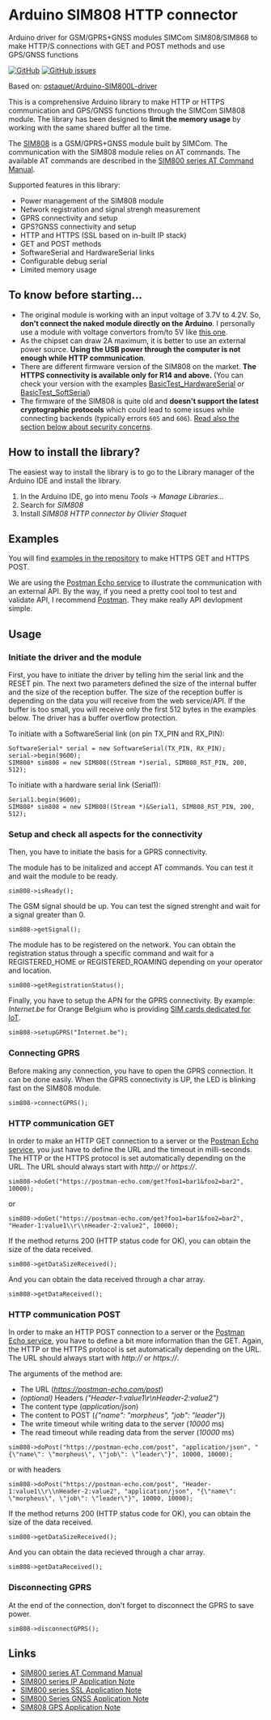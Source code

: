 # Arduino SIM808 HTTP connector
Arduino driver for GSM/GPRS+GNSS modules SIMCom SIM808/SIM868 to make HTTP/S connections with GET and POST methods and use GPS/GNSS functions

[![GitHub](https://img.shields.io/github/license/mashape/apistatus.svg)](https://github.com/aminmokhtari94/SIM808-arduino-driver/blob/master/LICENSE)
[![GitHub issues](https://img.shields.io/github/issues/aminmokhtari94/SIM808-arduino-driver.svg)](https://github.com/aminmokhtari94/SIM808-arduino-driver/issues)

Based on: [ostaquet/Arduino-SIM800L-driver](https://github.com/ostaquet/Arduino-SIM800L-driver)

This is a comprehensive Arduino library to make HTTP or HTTPS communication and GPS/GNSS functions through the SIMCom SIM808 module. The library has been designed to **limit the memory usage** by working with the same shared buffer all the time.

The [SIM808](https://simcom.ee/modules/gsm-gprs-gnss/sim808/) is a GSM/GPRS+GNSS module built by SIMCom. The communication with the SIM808 module relies on AT commands. The available AT commands are described in the [SIM800 series AT Command Manual](extras/SIM800%20Series_AT%20Command%20Manual_V1.09.pdf).

Supported features in this library:
 * Power management of the SIM808 module
 * Network registration and signal strengh measurement
 * GPRS connectivity and setup
 * GPS?GNSS connectivity and setup
 * HTTP and HTTPS (SSL based on in-built IP stack)
 * GET and POST methods
 * SoftwareSerial and HardwareSerial links
 * Configurable debug serial
 * Limited memory usage

## To know before starting...
 * The original module is working with an input voltage of 3.7V to 4.2V. So, __don't connect the naked module directly on the Arduino__. I personally use a module with voltage convertors from/to 5V like [this one](https://www.amazon.fr/dp/B073TF2QKL).
 * As the chipset can draw 2A maximum, it is better to use an external power source. __Using the USB power through the computer is not enough while HTTP communication__.
 * There are different firmware version of the SIM808 on the market. **The HTTPS connectivity is available only for R14 and above.** (You can check your version with the examples [BasicTest_HardwareSerial](https://github.com/aminmokhtari94/SIM808-arduino-driver/blob/master/examples/BasicTest_HardwareSerial/BasicTest_HardwareSerial.ino) or [BasicTest_SoftSerial](https://github.com/aminmokhtari94/SIM808-arduino-driver/blob/master/examples/BasicTest_SoftSerial/BasicTest_SoftSerial.ino))
 * The firmware of the SIM808 is quite old and **doesn't support the latest cryptographic protocols** which could lead to some issues while connecting backends (typically errors `605` and `606`). [Read also the section below about security concerns](https://github.com/aminmokhtari94/SIM808-arduino-driver#security-concerns).

## How to install the library?
The easiest way to install the library is to go to the Library manager of the Arduino IDE and install the library.
 1. In the Arduino IDE, go into menu _Tools_ -> _Manage Libraries..._
 2. Search for _SIM808_
 3. Install _SIM808 HTTP connector by Olivier Staquet_

## Examples
You will find [examples in the repository](https://github.com/aminmokhtari94/SIM808-arduino-driver/tree/master/examples) to make HTTPS GET and HTTPS POST.

We are using the [Postman Echo service](https://docs.postman-echo.com) to illustrate the communication with an external API. By the way, if you need a pretty cool tool to test and validate API, I recommend [Postman](https://www.getpostman.com). They make really API devlopment simple.

## Usage

### Initiate the driver and the module
First, you have to initiate the driver by telling him the serial link and the RESET pin. The next two parameters defined the size of the internal buffer and the size of the reception buffer.
The size of the reception buffer is depending on the data you will receive from the web service/API. If the buffer is too small, you will receive only the first 512 bytes in the examples below. The driver has a buffer overflow protection.

To initiate with a SoftwareSerial link (on pin TX_PIN and RX_PIN):
```
SoftwareSerial* serial = new SoftwareSerial(TX_PIN, RX_PIN);
serial->begin(9600);
SIM808* sim808 = new SIM808((Stream *)serial, SIM808_RST_PIN, 200, 512);
```

To initiate with a hardware serial link (Serial1):
```
Serial1.begin(9600);
SIM808* sim808 = new SIM808((Stream *)&Serial1, SIM808_RST_PIN, 200, 512);
```

### Setup and check all aspects for the connectivity
Then, you have to initiate the basis for a GPRS connectivity.

The module has to be initalized and accept AT commands. You can test it and wait the module to be ready.
```
sim808->isReady();
```
The GSM signal should be up. You can test the signed strenght and wait for a signal greater than 0.
```
sim808->getSignal();
```

The module has to be registered on the network. You can obtain the registration status through a specific command and wait for a REGISTERED_HOME or REGISTERED_ROAMING depending on your operator and location.
```
sim808->getRegistrationStatus();
```

Finally, you have to setup the APN for the GPRS connectivity. By example: *Internet.be* for Orange Belgium who is providing [SIM cards dedicated for IoT](https://orange-iotshop.allthingstalk.com).
```
sim808->setupGPRS("Internet.be");
```

### Connecting GPRS
Before making any connection, you have to open the GPRS connection. It can be done easily. When the GPRS connectivity is UP, the LED is blinking fast on the SIM808 module.
```
sim808->connectGPRS();
```

### HTTP communication GET
In order to make an HTTP GET connection to a server or the [Postman Echo service](https://docs.postman-echo.com), you just have to define the URL and the timeout in milli-seconds. The HTTP or the HTTPS protocol is set automatically depending on the URL. The URL should always start with *http://* or *https://*.
```
sim808->doGet("https://postman-echo.com/get?foo1=bar1&foo2=bar2", 10000);
```
or
```
sim808->doGet("https://postman-echo.com/get?foo1=bar1&foo2=bar2", "Header-1:value1\\r\\nHeader-2:value2", 10000);
```
If the method returns 200 (HTTP status code for OK), you can obtain the size of the data received.
```
sim808->getDataSizeReceived();
```
And you can obtain the data received through a char array.
```
sim808->getDataReceived();
```

### HTTP communication POST
In order to make an HTTP POST connection to a server or the [Postman Echo service](https://docs.postman-echo.com), you have to define a bit more information than the GET. Again, the HTTP or the HTTPS protocol is set automatically depending on the URL. The URL should always start with *http://* or *https://*.

The arguments of the method are:
 * The URL (*https://postman-echo.com/post*)
 * *(optional)* Headers *("Header-1:value1\\r\\nHeader-2:value2")*
 * The content type (*application/json*)
 * The content to POST (*{"name": "morpheus", "job": "leader"}*)
 * The write timeout while writing data to the server (*10000* ms)
 * The read timeout while reading data from the server (*10000* ms)
```
sim808->doPost("https://postman-echo.com/post", "application/json", "{\"name\": \"morpheus\", \"job\": \"leader\"}", 10000, 10000);
```
or with headers
```
sim808->doPost("https://postman-echo.com/post", "Header-1:value1\\r\\nHeader-2:value2", "application/json", "{\"name\": \"morpheus\", \"job\": \"leader\"}", 10000, 10000);
```
If the method returns 200 (HTTP status code for OK), you can obtain the size of the data received.
```
sim808->getDataSizeReceived();
```
And you can obtain the data recieved through a char array. 
```
sim808->getDataReceived();
```
### Disconnecting GPRS
At the end of the connection, don't forget to disconnect the GPRS to save power.
```
sim808->disconnectGPRS();
```

## Links

 * [SIM800 series AT Command Manual](extras/SIM800%20Series_AT%20Command%20Manual_V1.09.pdf)
 * [SIM800 series IP Application Note](extras/SIM800%20Series_IP_Application%20Note_V1.02.pdf)
 * [SIM800 series SSL Application Note](extras/SIM800%20Series_SSL_Application%20Note_V1.00.pdf)
 * [SIM800 Series GNSS Application Note](extras/SIM800%20Series_GNSS_Application%20Note%20V1.00.pdf)
 * [SIM808 GPS Application Note](extras/SIM808_GPS_Application_Note_V1.00.pdf)
